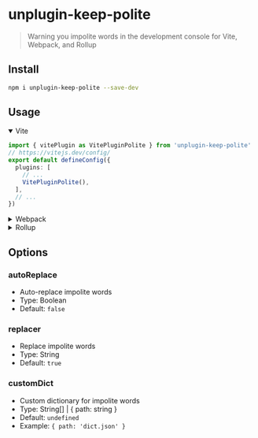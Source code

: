 # unplugin-keep-polite

>  Warning you impolite words in the development console for Vite, Webpack, and Rollup

## Install

```bash
npm i unplugin-keep-polite --save-dev
```

## Usage
  
<details open>
  <summary>Vite</summary>

```ts
import { vitePlugin as VitePluginPolite } from 'unplugin-keep-polite'
// https://vitejs.dev/config/
export default defineConfig({
  plugins: [
    // ...
    VitePluginPolite(),
  ],
  // ...
})
```
</details>

<details>
  <summary>Webpack</summary>

```ts
import unPluginPolite from 'unplugin-keep-polite'

export default {
  entry: './src/index.js',
  output: {
    path: path.resolve(__dirname, 'dist'),
    filename: 'bundle.js',
  },
  plugins: [unPlugin.webpack()],
}
```
</details>

<details>
  <summary>Rollup</summary>

```ts
import { defineConfig } from 'rollup'
import { rollupPlugin } from 'unplugin-keep-polite'

export default defineConfig({
  input: 'src/index.ts',
  output: {
    file: 'dist/bundle.js',
    format: 'cjs',
  },
  plugins: [
    rollupPlugin(),
  ],
})
```
</details>



## Options

### autoReplace

  - Auto-replace impolite words
  - Type: Boolean
  - Default: `false`

### replacer
  
  - Replace impolite words
  - Type: String
  - Default: `true`

### customDict
  
  - Custom dictionary for impolite words
  - Type: String[] | { path: string }
  - Default: `undefined`
  - Example: `{ path: 'dict.json' }`

